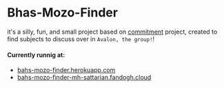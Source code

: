   # Bhas-Mozo-Finder
it's a silly, fun, and small project based on [commitment](https://github.com/ngerakines/commitment) project, created to find subjects to discuss over in `Avalon, the group!`!

#### Currently runnig at:
- [bahs-mozo-finder.herokuapp.com](https://bahs-mozo-finder.herokuapp.com)
- [bahs-mozo-finder-mh-sattarian.fandogh.cloud](https://bahs-mozo-finder-mh-sattarian.fandogh.cloud)
